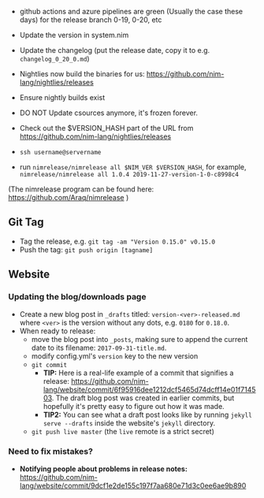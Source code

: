 - github actions and azure pipelines are green (Usually the case these days) for the release branch 0-19, 0-20, etc
- Update the version in system.nim
- Update the changelog (put the release date, copy it to e.g. `changelog_0_20_0.md`)

- Nightlies now build the binaries for us: https://github.com/nim-lang/nightlies/releases 
- Ensure nightly builds exist

- DO NOT Update csources anymore, it's frozen forever.


- Check out the $VERSION_HASH part of the URL from https://github.com/nim-lang/nightlies/releases
- `ssh username@servername`
- run `nimrelease/nimrelease all $NIM_VER $VERSION_HASH`, for example, `nimrelease/nimrelease all 1.0.4 2019-11-27-version-1-0-c8998c4`

(The nimrelease program can be found here: https://github.com/Araq/nimrelease )

## Git Tag

- Tag the release, e.g. ```git tag -am "Version 0.15.0" v0.15.0```
- Push the tag: ```git push origin [tagname]```

## Website

### Updating the blog/downloads page

- Create a new blog post in `_drafts` titled: `version-<ver>-released.md` where `<ver>` is the version without any dots, e.g. `0180` for `0.18.0`.
- When ready to release:
  - move the blog post into `_posts`, making sure to append the current date to its filename: `2017-09-31-title.md`.
  - modify config.yml's `version` key to the new version
  - `git commit`
    - **TIP:** Here is a real-life example of a commit that signifies a release: https://github.com/nim-lang/website/commit/6f95916dee1212dcf5465d74dcff14e01f714503. The draft blog post was created in earlier commits, but hopefully it's pretty easy to figure out how it was made.
    - **TIP2:** You can see what a draft post looks like by running `jekyll serve --drafts` inside the website's `jekyll` directory.
  - `git push live master` (the `live` remote is a strict secret)

### Need to fix mistakes?

- **Notifying people about problems in release notes:** https://github.com/nim-lang/website/commit/9dcf1e2de155c197f7aa680e71d3c0ee6ae9b890